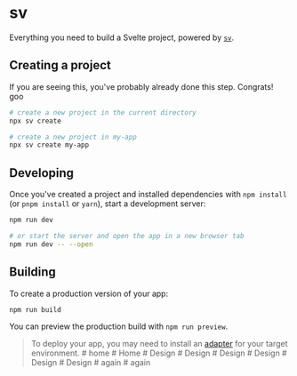 # sv 

Everything you need to build a Svelte project, powered by [`sv`](https://github.com/sveltejs/cli).

## Creating a project

If you are seeing this, you've probably already done this step. Congrats! goo

```bash
# create a new project in the current directory
npx sv create

# create a new project in my-app
npx sv create my-app
```

## Developing

Once you've created a project and installed dependencies with `npm install` (or `pnpm install` or `yarn`), start a development server:

```bash
npm run dev

# or start the server and open the app in a new browser tab
npm run dev -- --open
```

## Building

To create a production version of your app:

```bash
npm run build
```

You can preview the production build with `npm run preview`.

> To deploy your app, you may need to install an [adapter](https://svelte.dev/docs/kit/adapters) for your target environment.
#   h o m e 
 
 #   H o m e 
 
 #   D e s i g n 
 
 #   D e s i g n 
 
 #   D e s i g n 
 
 #   D e s i g n 
 
 #   D e s i g n 
 
 #   D e s i g n 
 
 
#   a g a i n  
 #   a g a i n  
 